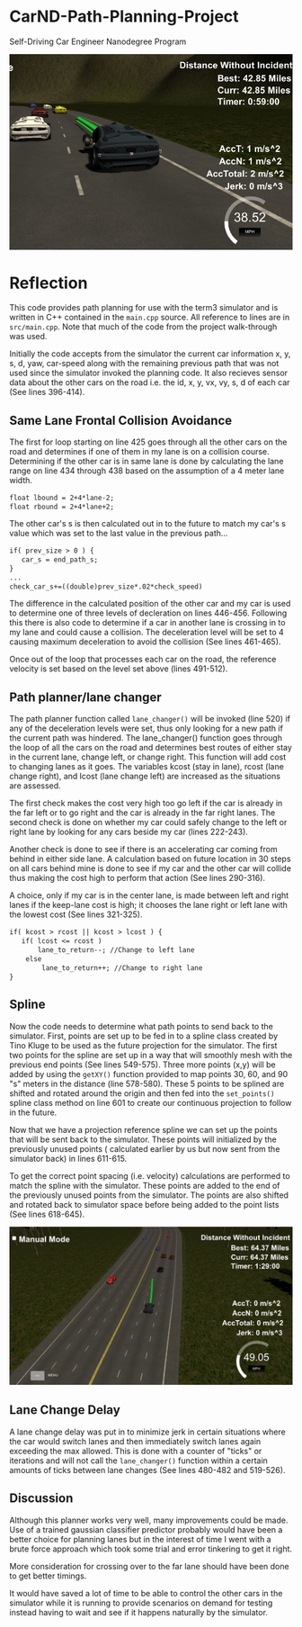 # CarND-Path-Planning-Project
Self-Driving Car Engineer Nanodegree Program

![](./images/pic1.JPG)

# Reflection

This code provides path planning for use with the term3 simulator and is written in C++ contained in the `main.cpp` source.  All reference to lines are in `src/main.cpp`.  Note that much of the code from the project walk-through was used.

Initially the code accepts from the simulator the current car information x, y, s, d, yaw, car-speed along with the remaining previous path that was not used since the simulator invoked the planning code.  It also recieves sensor data about the other cars on the road i.e. the id, x, y, vx, vy, s, d of each car (See lines 396-414). 

## Same Lane Frontal Collision Avoidance ##
The first for loop starting on line 425 goes through all the other cars on the road and determines if one of them in my lane is on a collision course.  Determining if the other car is in same lane is done by calculating the lane range on line 434 through 438 based on the assumption of a 4 meter lane width.
```
float lbound = 2+4*lane-2;
float rbound = 2+4*lane+2;
```
The other car's s is then calculated out in to the future to match my car's s value which was set to the last value in the previous path...
```
if( prev_size > 0 ) {
   car_s = end_path_s;
}
...
check_car_s+=((double)prev_size*.02*check_speed)
```
The difference in the calculated position of the other car and my car is used to determine one of three levels of decleration on lines 446-456. Following this there is also code to determine if a car in another lane is crossing in to my lane and could cause a collision.  The deceleration level will be set to 4 causing maximum deceleration to avoid the collision (See lines 461-465). 

Once out of the loop that processes each car on the road, the reference velocity is set based on the level set above (lines 491-512). 


## Path planner/lane changer ##
The path planner function called `lane_changer()` will be invoked (line 520) if any of the deceleration levels were set, thus only looking for a new path if the current path was hindered.  The lane_changer() function goes through the loop of all the cars on the road and determines best routes of either stay in the current lane, change left, or change right.  This function will add cost to changing lanes as it goes. The variables kcost (stay in lane), rcost (lane change right), and lcost (lane change left) are increased as the situations are assessed.

The first check makes the cost very high too go left if the car is already in the far left or to go right and the car is already in the far right lanes.
The second check is done on whether my car could safely change to the left or right lane by looking for any cars beside my car (lines 222-243).

Another check is done to see if there is an accelerating car coming from behind in either side lane.  A calculation based on future location in 30 steps on all cars behind mine is done to see if my car and the other car will collide thus making the cost high to perform that action (See lines 290-316).

A choice, only if my car is in the center lane, is made between left and right lanes if the keep-lane cost is high; it chooses the lane right or left lane with the lowest cost (See lines 321-325).
```
if( kcost > rcost || kcost > lcost ) {
   if( lcost <= rcost )  								
	   lane_to_return--; //Change to left lane
	else
		lane_to_return++; //Change to right lane
}
```


## Spline ##
Now the code needs to determine what path points to send back to the simulator.  First, points are set up to be fed in to a spline class created by Tino Kluge to be used as the future projection for the simulator.  The first two points for the spline are set up in a way that will smoothly mesh with the previous end points (See lines 549-575). Three more points (x,y) will be added by using the `getXY()` function provided to map points 30, 60, and 90 "s" meters in the distance (line 578-580). These 5 points to be splined are shifted and rotated around the origin and then fed into the `set_points()` spline class method on line 601 to create our continuous projection to follow in the future.

Now that we have a projection reference spline we can set up the points that will be sent back to the simulator. These points will initialized by the previously unused points ( calculated earlier by us but now sent from the simulator back) in lines 611-615.  

To get the correct point spacing (i.e. velocity) calculations are performed to match the spline with the simulator. These points are added to the end of the previously unused points from the simulator. The points are also shifted and rotated back to simulator space before being added to the point lists (See lines 618-645).

![](./images/Pic4.JPG)

## Lane Change Delay ##
A lane change delay was put in to minimize jerk in certain situations where the car would switch lanes and then immediately switch lanes again exceeding the max allowed.  This is done with a counter of "ticks" or iterations and will not call the `lane_changer()` function within a certain amounts of ticks between lane changes (See lines 480-482 and 519-526).

## Discussion ##
Although this planner works very well, many improvements could be made.  Use of a trained gaussian classifier predictor probably would have been a better choice for planning lanes but in the interest of time I went with a brute force approach which took some trial and error tinkering to get it right.  

More consideration for crossing over to the far lane should have been done to get better timings.

It would have saved a lot of time to be able to control the other cars in the simulator while it is running to provide scenarios on demand for testing instead having to wait and see if it happens naturally by the simulator.



   

